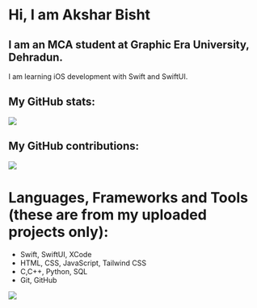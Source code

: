 <h1>Hi, I am Akshar Bisht</h1>
<h2>I am an MCA student at Graphic Era University, Dehradun.</h2>
<p>I am learning iOS development with Swift and SwiftUI.</p>

<h2>My GitHub stats:</h2>
<img src="https://github-readme-stats.vercel.app/api?username=aksharb&show_icons=true&theme=transparent">

<h2>My GitHub contributions:</h2>
<img src="https://github-readme-streak-stats.herokuapp.com/?user=aksharb&theme=dark&hide_border=true&background=0D1117&stroke=0000"/>

<h1>Languages, Frameworks and Tools (these are from my uploaded projects only):</h1>
<ul>
<li>Swift, SwiftUI, XCode</li>
<li>HTML, CSS, JavaScript, Tailwind CSS</li>
<li>C,C++, Python, SQL</li>
<li>Git, GitHub</li>
</ul>

<img src="https://github-readme-stats.vercel.app/api/top-langs/?username=aksharb&theme=transparent&show_icons=true">
